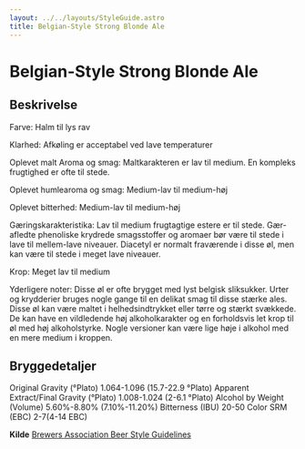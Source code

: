 ```yaml
---
layout: ../../layouts/StyleGuide.astro
title: Belgian-Style Strong Blonde Ale
---
```

# Belgian-Style Strong Blonde Ale

## Beskrivelse
Farve: Halm til lys rav

Klarhed: Afkøling er acceptabel ved lave temperaturer

Oplevet malt Aroma og smag: Maltkarakteren er lav til medium. En kompleks frugtighed er ofte til stede.

Oplevet humlearoma og smag: Medium-lav til medium-høj

Oplevet bitterhed: Medium-lav til medium-høj

Gæringskarakteristika: Lav til medium frugtagtige estere er til stede. Gær-afledte phenoliske krydrede smagsstoffer og aromaer bør være til stede i lave til mellem-lave niveauer. Diacetyl er normalt fraværende i disse øl, men kan være til stede i meget lave niveauer.

Krop: Meget lav til medium

Yderligere noter: Disse øl er ofte brygget med lyst belgisk sliksukker. Urter og krydderier bruges nogle gange til en delikat smag til disse stærke ales. Disse øl kan være maltet i helhedsindtrykket eller tørre og stærkt svækkede. De kan have en vildledende høj alkoholkarakter og en forholdsvis let krop til øl med høj alkoholstyrke. Nogle versioner kan være lige høje i alkohol med en mere medium i kroppen.




## Bryggedetaljer
Original Gravity (°Plato) 1.064-1.096 (15.7-22.9 °Plato)
Apparent Extract/Final Gravity (°Plato) 1.008-1.024 (2-6.1 °Plato)
Alcohol by Weight (Volume) 5.60%-8.80% (7.10%-11.20%)
Bitterness (IBU) 20-50
Color SRM (EBC) 2-7(4-14 EBC)					



**Kilde**
[Brewers Association Beer Style Guidelines](https://www.brewersassociation.org/)
